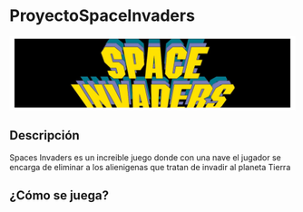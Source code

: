 # ProyectoSpaceInvaders
![Portada SpaceInvaders](/images/LogoSpaceInvaders.jpg)
## Descripción
Spaces Invaders es un increible juego donde con una nave el jugador se encarga de eliminar a los alienigenas que tratan de invadir al planeta Tierra
## ¿Cómo se juega?


